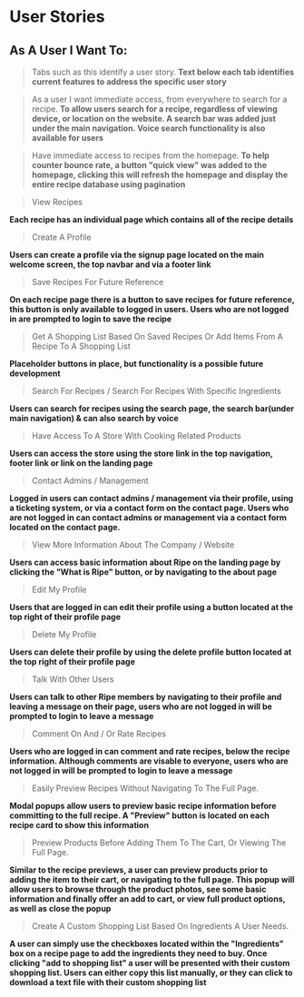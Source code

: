 # User Stories

## As A User I Want To:
> Tabs such as this identify a user story.
**Text below each tab identifies current features to address the specific user story**

> As a user I want immediate access, from everywhere to search for a recipe.
**To allow users search for a recipe, regardless of viewing device, or location on the website. A search bar was added just under the main navigation. Voice search functionality is also available for users**

> Have immediate access to recipes from the homepage.
**To help counter bounce rate, a button "quick view" was added to the homepage, clicking this will refresh the homepage and display the entire recipe database using pagination**

> View Recipes

**Each recipe has an individual page which contains all of the recipe details**

> Create A Profile

**Users can create a profile via the signup page located on the main welcome screen, the top navbar and via a footer link**

> Save Recipes For Future Reference

**On each recipe page there is a button to save recipes for future reference, this button is only available to logged in users. Users who are not logged in are prompted to login to save the recipe**

> Get A Shopping List Based On Saved Recipes Or Add Items From A Recipe To A Shopping List

**Placeholder buttons in place, but functionality is a possible future development**

> Search For Recipes / Search For Recipes With Specific Ingredients

**Users can search for recipes using the search page, the search bar(under main navigation) & can also search by voice**

> Have Access To A Store With Cooking Related Products

**Users can access the store using the store link in the top navigation, footer link or link on the landing page**

> Contact Admins / Management

**Logged in users can contact admins / management via their profile, using a ticketing system, or via a contact form on the contact page. Users who are not logged in can contact admins or management via a contact form located on the contact page.**

> View More Information About The Company / Website

**Users can access basic information about Ripe on the landing page by clicking the "What is Ripe" button, or by navigating to the about page**

> Edit My Profile 

**Users that are logged in can edit their profile using a button located at the top right of their profile page**

> Delete My Profile

**Users can delete their profile by using the delete profile button located at the top right of their profile page**

> Talk With Other Users

**Users can talk to other Ripe members by navigating to their profile and leaving a message on their page, users who are not logged in will be prompted to login to leave a message**

> Comment On And / Or Rate Recipes

**Users who are logged in can comment and rate recipes, below the recipe information. Although comments are visable to everyone, users who are not logged in will be prompted to login to leave a message**

> Easily Preview Recipes Without Navigating To The Full Page.

**Modal popups allow users to preview basic recipe information before committing to the full recipe. A "Preview" button is located on each recipe card to show this information**

> Preview Products Before Adding Them To The Cart, Or Viewing The Full Page.

**Similar to the recipe previews, a user can preview products prior to adding the item to their cart, or navigating to the full page. This popup will allow users to browse through the product photos, see some basic information and finally offer an add to cart, or view full product options, as well as close the popup**

> Create A Custom Shopping List Based On Ingredients A User Needs.

**A user can simply use the checkboxes located within the "Ingredients" box on a recipe page to add the ingredients they need to buy. Once clicking "add to shopping list" a user will be presented with their custom shopping list. Users can either copy this list manually, or they can click to download a text file with their custom shopping list**
